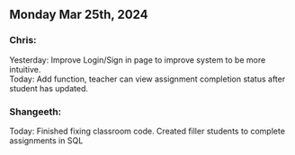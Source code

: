 

## Monday Mar 25th, 2024

### Chris:

Yesterday: Improve Login/Sign in page to improve system to be more intuitive.\
Today: Add function, teacher can view assignment completion status after student has updated.

### Shangeeth:


Today: Finished fixing classroom code. Created filler students to complete assignments in SQL
